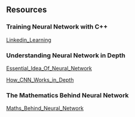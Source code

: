 ## **Resources**

### **Training Neural Network with C++**

[Linkedin_Learning](https://www.linkedin.com/learning/training-neural-networks-in-c-plus-plus-22661958/the-many-applications-of-machine-learning?autoSkip=true&resume=false&u=42288921)

### **Understanding Neural Network in Depth**

[Essential_Idea_Of_Neural_Network](https://www.youtube.com/watch?v=CqOfi41LfDw)

[How_CNN_Works_in_Depth](https://www.youtube.com/watch?v=JB8T_zN7ZC0)

### **The Mathematics Behind Neural Network**

[Maths_Behind_Neural_Network](https://www.youtube.com/watch?v=Ixl3nykKG9M)
